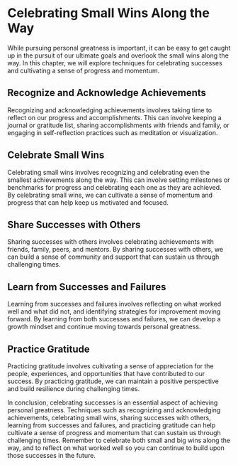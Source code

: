 Celebrating Small Wins Along the Way
======================================================================

While pursuing personal greatness is important, it can be easy to get caught up in the pursuit of our ultimate goals and overlook the small wins along the way. In this chapter, we will explore techniques for celebrating successes and cultivating a sense of progress and momentum.

Recognize and Acknowledge Achievements
--------------------------------------

Recognizing and acknowledging achievements involves taking time to reflect on our progress and accomplishments. This can involve keeping a journal or gratitude list, sharing accomplishments with friends and family, or engaging in self-reflection practices such as meditation or visualization.

Celebrate Small Wins
--------------------

Celebrating small wins involves recognizing and celebrating even the smallest achievements along the way. This can involve setting milestones or benchmarks for progress and celebrating each one as they are achieved. By celebrating small wins, we can cultivate a sense of momentum and progress that can help keep us motivated and focused.

Share Successes with Others
---------------------------

Sharing successes with others involves celebrating achievements with friends, family, peers, and mentors. By sharing successes with others, we can build a sense of community and support that can sustain us through challenging times.

Learn from Successes and Failures
---------------------------------

Learning from successes and failures involves reflecting on what worked well and what did not, and identifying strategies for improvement moving forward. By learning from both successes and failures, we can develop a growth mindset and continue moving towards personal greatness.

Practice Gratitude
------------------

Practicing gratitude involves cultivating a sense of appreciation for the people, experiences, and opportunities that have contributed to our success. By practicing gratitude, we can maintain a positive perspective and build resilience during challenging times.

In conclusion, celebrating successes is an essential aspect of achieving personal greatness. Techniques such as recognizing and acknowledging achievements, celebrating small wins, sharing successes with others, learning from successes and failures, and practicing gratitude can help cultivate a sense of progress and momentum that can sustain us through challenging times. Remember to celebrate both small and big wins along the way, and to reflect on what worked well so you can continue to build upon those successes in the future.
